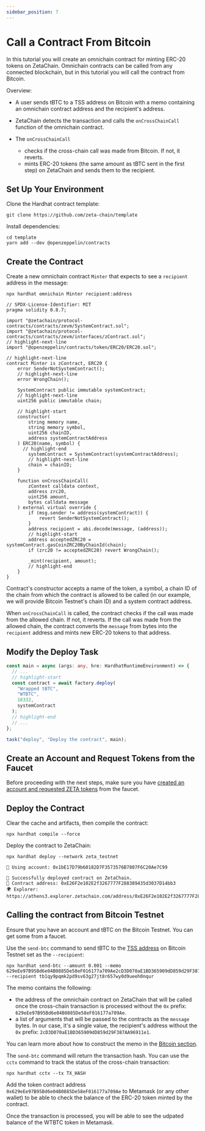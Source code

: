 ```yaml
---
sidebar_position: 7
---
```


# Call a Contract From Bitcoin

In this tutorial you will create an omnichain contract for minting ERC-20 tokens
on ZetaChain. Omnichain contracts can be called from any connected blockchain,
but in this tutorial you will call the contract from Bitcoin.

Overview:

- A user sends tBTC to a TSS address on Bitcoin with a memo containing an
  omnichain contract address and the recipient's address.
- ZetaChain detects the transaction and calls the `onCrossChainCall` function of
  the omnichain contract.
- The `onCrossChainCall`

  - checks if the cross-chain call was made from Bitcoin. If not, it reverts.
  - mints ERC-20 tokens (the same amount as tBTC sent in the first step) on
    ZetaChain and sends them to the recipient.

## Set Up Your Environment

Clone the Hardhat contract template:

```
git clone https://github.com/zeta-chain/template
```

Install dependencies:

```
cd template
yarn add --dev @openzeppelin/contracts
```

## Create the Contract

Create a new omnichain contract `Minter` that expects to see a `recipient`
address in the message:

```
npx hardhat omnichain Minter recipient:address
```

```solidity title="contracts/Minter.sol"
// SPDX-License-Identifier: MIT
pragma solidity 0.8.7;

import "@zetachain/protocol-contracts/contracts/zevm/SystemContract.sol";
import "@zetachain/protocol-contracts/contracts/zevm/interfaces/zContract.sol";
// highlight-next-line
import "@openzeppelin/contracts/token/ERC20/ERC20.sol";

// highlight-next-line
contract Minter is zContract, ERC20 {
    error SenderNotSystemContract();
    // highlight-next-line
    error WrongChain();

    SystemContract public immutable systemContract;
    // highlight-next-line
    uint256 public immutable chain;

    // highlight-start
    constructor(
        string memory name,
        string memory symbol,
        uint256 chainID,
        address systemContractAddress
    ) ERC20(name, symbol) {
      // highlight-end
        systemContract = SystemContract(systemContractAddress);
        // highlight-next-line
        chain = chainID;
    }

    function onCrossChainCall(
        zContext calldata context,
        address zrc20,
        uint256 amount,
        bytes calldata message
    ) external virtual override {
        if (msg.sender != address(systemContract)) {
            revert SenderNotSystemContract();
        }
        address recipient = abi.decode(message, (address));
        // highlight-start
        address acceptedZRC20 = systemContract.gasCoinZRC20ByChainId(chain);
        if (zrc20 != acceptedZRC20) revert WrongChain();

        _mint(recipient, amount);
        // highlight-end
    }
}
```

Contract's constructor accepts a name of the token, a symbol, a chain ID of the
chain from which the contract is allowed to be called (in our example, we will
provide Bitcoin Testnet's chain ID) and a system contract address.

When `onCrossChainCall` is called, the contract checks if the call was made from
the allowed chain. If not, it reverts. If the call was made from the allowed
chain, the contract converts the `message` from bytes into the `recipient`
address and mints new ERC-20 tokens to that address.

## Modify the Deploy Task

```ts title="tasks/deploy.ts"
const main = async (args: any, hre: HardhatRuntimeEnvironment) => {
  // ...
  // highlight-start
  const contract = await factory.deploy(
    "Wrapped tBTC",
    "WTBTC",
    18332,
    systemContract
  );
  // highlight-end
  // ...
};

task("deploy", "Deploy the contract", main);
```

## Create an Account and Request Tokens from the Faucet

Before proceeding with the next steps, make sure you have
[created an account and requested ZETA tokens](/developers/omnichain/tutorials/hello#create-an-account)
from the faucet.

## Deploy the Contract

Clear the cache and artifacts, then compile the contract:

```
npx hardhat compile --force
```

Deploy the contract to ZetaChain:

```
npx hardhat deploy --network zeta_testnet
```

```
🔑 Using account: 0x1bE17D79b60182D7F3573576B7807F6C20Ae7C99

🚀 Successfully deployed contract on ZetaChain.
📜 Contract address: 0xE26F2e102E2f3267777F288389435d3037D14bb3
🌍 Explorer: https://athens3.explorer.zetachain.com/address/0xE26F2e102E2f3267777F288389435d3037D14bb3
```

## Calling the contract from Bitcoin Testnet

Ensure that you have an account and tBTC on the Bitcoin Testnet. You can get
some from a faucet.

Use the `send-btc` command to send tBTC to the [TSS address](/reference/testnet)
on Bitcoin Testnet set as the `--recipient`:

```
npx hardhat send-btc --amount 0.001 --memo 629eEe97B95Bd6e04B0885De58eF016177a709Ae2cD3D070aE1BD365909dD859d29F387AA96911e1 --recipient tb1qy9pqmk2pd9sv63g27jt8r657wy0d9ueeh0nqur
```

The memo contains the following:

- the address of the omnichain contract on ZetaChain that will be called once
  the cross-chain transaction is processed without the `0x` prefix:
  `629eEe97B95Bd6e04B0885De58eF016177a709Ae`.
- a list of arguments that will be passed to the contracts as the `message`
  bytes. In our case, it's a single value, the recipient's address without the
  `0x` prefix: `2cD3D070aE1BD365909dD859d29F387AA96911e1`.

You can learn more about how to construct the memo in the
[Bitcoin section](/developers/omnichain/bitcoin).

The `send-btc` command will return the transaction hash. You can use the `cctx`
command to track the status of the cross-chain transaction:

```
npx hardhat cctx --tx TX_HASH
```

Add the token contract address `0x629eEe97B95Bd6e04B0885De58eF016177a709Ae` to
Metamask (or any other wallet) to be able to check the balance of the ERC-20
token minted by the contract.

Once the transaction is processed, you will be able to see the udpated balance
of the WTBTC token in Metamask.
